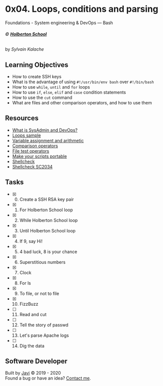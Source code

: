 # 0x04. Loops, conditions and parsing
Foundations - System engineering & DevOps ― Bash

###### :copyright: **[Holberton School](https://www.holbertonschool.com/)**
by _Sylvain Kalache_

## Learning Objectives
* How to create SSH keys
* What is the advantage of using ```#!/usr/bin/env bash``` over ```#!/bin/bash```
* How to use ```while```, ```until``` and ```for``` loops
* How to use ```if```, ```else```, ```elif``` and ```case``` condition statements
* How to use the ```cut``` command
* What are files and other comparison operators, and how to use them

## Resources
* [What is SysAdmin and DevOps?](https://youtu.be/BC2neyc5GcI)
* [Loops sample](http://tldp.org/LDP/Bash-Beginners-Guide/html/sect_09_01.html)
* [Variable assignment and arithmetic](http://tldp.org/LDP/abs/html/ops.html)
* [Comparison operators](http://tldp.org/LDP/abs/html/comparison-ops.html)
* [File test operators](http://tldp.org/LDP/abs/html/fto.html)
* [Make your scripts portable](https://www.cyberciti.biz/tips/finding-bash-perl-python-portably-using-env.html)
* [Shellcheck](https://github.com/koalaman/shellcheck)
* [Shellcheck SC2034](https://github.com/koalaman/shellcheck/wiki/SC2034)

## Tasks
* [x] 0. Create a SSH RSA key pair
* [x] 1. For Holberton School loop
* [x] 2. While Holberton School loop
* [x] 3. Until Holberton School loop
* [x] 4. If 9, say Hi!
* [x] 5. 4 bad luck, 8 is your chance
* [x] 6. Superstitious numbers
* [x] 7. Clock
* [x] 8. For ls
* [x] 9. To file, or not to file
* [x] 10. FizzBuzz
* [ ] 11. Read and cut
* [ ] 12. Tell the story of passwd
* [ ] 13. Let's parse Apache logs
* [ ] 14. Dig the data

## Software Developer
Built by [Javi](https://github.com/javi0b01) :copyright: 2019 - 2020  
Found a bug or have an idea? [Contact me](https://www.linkedin.com/in/javi0b01/).
